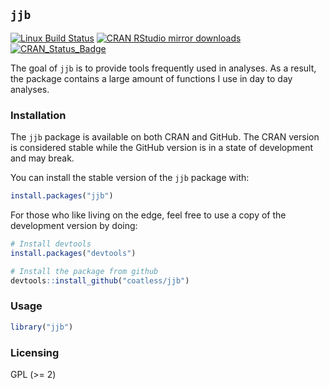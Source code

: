 ## `jjb`

[![Linux Build Status](https://travis-ci.org/coatless/jjb.svg?branch=master)](https://travis-ci.org/coatless/jjb)
[![CRAN RStudio mirror downloads](http://cranlogs.r-pkg.org/badges/jjb)](http://www.r-pkg.org/pkg/jjb)
[![CRAN\_Status\_Badge](http://www.r-pkg.org/badges/version/jjb)](http://cran.r-project.org/package=jjb)

The goal of `jjb` is to provide tools frequently used in analyses. As a 
result, the package contains a large amount of functions I use in day to day
analyses.

### Installation

The `jjb` package is available on both CRAN and GitHub. The CRAN version is
considered stable while the GitHub version is in a state of development and 
may break. 

You can install the stable version of the `jjb` package with:

```r
install.packages("jjb")
```

For those who like living on the edge, feel free to use a copy of the 
development version by doing:

```r
# Install devtools
install.packages("devtools")

# Install the package from github
devtools::install_github("coatless/jjb")
```

### Usage

```r
library("jjb")
```

### Licensing

GPL (>= 2)